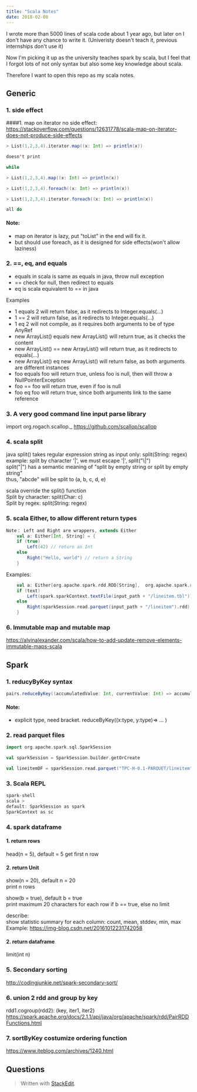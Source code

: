 ```yaml
---
title: "Scala Notes"
date: 2018-02-08
---
```


I wrote more than 5000 lines of scala code about 1 year ago, but later on I don't have any chance to write it. (Univeristy doesn't teach it, previous internships don't use it)

Now I'm picking it up as the university teaches spark by scala, but I feel that I forgot lots of not only syntax but also some key knowledge about scala.

Therefore I want to open this repo as my scala notes.



Generic
---------------------

### 1. side effect
####1. map on iterator no side effect: https://stackoverflow.com/questions/12631778/scala-map-on-iterator-does-not-produce-side-effects
```scala
> List(1,2,3,4).iterator.map((x: Int) => println(x))

doesn't print

while

> List(1,2,3,4).map((x: Int) => println(x)) 

> List(1,2,3,4).foreach((x: Int) => println(x))

> List(1,2,3,4).iterator.foreach((x: Int) => println(x))

all do
```
#### Note:

- map on iterator is lazy, put "toList" in the end will fix it.
- but should use foreach, as it is designed for side effects(won't allow laziness)

### 2.   ==, eq, and equals
- equals in scala is same as equals in java, throw null exception 
- == check for null, then redirect to equals
- eq is scala equivalent to == in java

Examples
- 1 equals 2 will return false, as it redirects to Integer.equals(...)
- 1 == 2 will return false, as it redirects to Integer.equals(...)
- 1 eq 2 will not compile, as it requires both arguments to be of type AnyRef
- new ArrayList() equals new ArrayList() will return true, as it checks the content
- new ArrayList() == new ArrayList() will return true, as it redirects to equals(...)
- new ArrayList() eq new ArrayList() will return false, as both arguments are different instances
- foo equals foo will return true, unless foo is null, then will throw a NullPointerException
- foo == foo will return true, even if foo is null
- foo eq foo will return true, since both arguments link to the same reference 

### 3. A very good command line input parse library
import org.rogach.scallop._
https://github.com/scallop/scallop

### 4. scala split
java split() takes regular expression string as input only: split(String: regex)  
example: split by character '|', we must escape '|', split("\\|")  
split("|") has a semantic meaning of "split  by empty string or split by empty string"  
thus, "abcde" will be split to (a, b, c, d, e)  
  
scala override the split() function  
Split by character: split(Char: c)  
Split by regex: split(String: regex)  

### 5. scala Either, to allow different return types
```scala
Note： Left and Right are wrappers, extends Either
    val a: Either[Int, String] = {
    if (true) 
        Left(42) // return an Int
    else
        Right("Hello, world") // return a String
    }
```

Examples:
```scala
    val a: Either[org.apache.spark.rdd.RDD[String],  org.apache.spark.rdd.RDD[org.apache.spark.sql.Row]] = {
    if (text) 
        Left(spark.sparkContext.textFile(input_path + "/lineitem.tbl")) // read in text file as rdd
    else
        Right(sparkSession.read.parquet(input_path + "/lineitem").rdd)  //read in parquet file as df, convert to rdd
    }
```
### 6. Immutable map and mutable map
https://alvinalexander.com/scala/how-to-add-update-remove-elements-immutable-maps-scala

Spark
---------------------
### 1. reducyByKey syntax
```scala
pairs.reduceByKey((accumulatedValue: Int, currentValue: Int) => accumulatedValue + currentValue)  
```
#### Note:
- explicit type, need bracket. reduceByKey((x:type, y:type)=> ... )  

### 2. read parquet files
```scala
import org.apache.spark.sql.SparkSession

val sparkSession = SparkSession.builder.getOrCreate

val lineitemDF = sparkSession.read.parquet("TPC-H-0.1-PARQUET/lineitem")
```
### 3. Scala REPL
```scala
spark-shell  
scala >   
default: SparkSession as spark  
SparkContext as sc  
```
### 4. spark dataframe
#### 1. return rows
 
head(n = 5), default = 5
get first n row

#### 2. return Unit
show(n = 20), default n = 20  
print n rows  
  
show(b = true), default b = true  
print maximum 20 characters for each row if b == true, else no limit  

describe:  
show statistic summary for each column: count, mean, stddev, min, max  
Example: https://img-blog.csdn.net/20161012231742058 

#### 2. return dataframe  
limit(int n)

### 5. Secondary sorting
http://codingjunkie.net/spark-secondary-sort/

### 6. union 2 rdd and group by key
rdd1.cogroup(rdd2): (key, iter1, iter2)
https://spark.apache.org/docs/2.1.1/api/java/org/apache/spark/rdd/PairRDDFunctions.html

### 7. sortByKey costumize ordering function
https://www.iteblog.com/archives/1240.html

Questions
--------------------------




> Written with [StackEdit](https://stackedit.io/).
<!--stackedit_data:
eyJoaXN0b3J5IjpbLTQ2NTE2OTM3OV19
-->